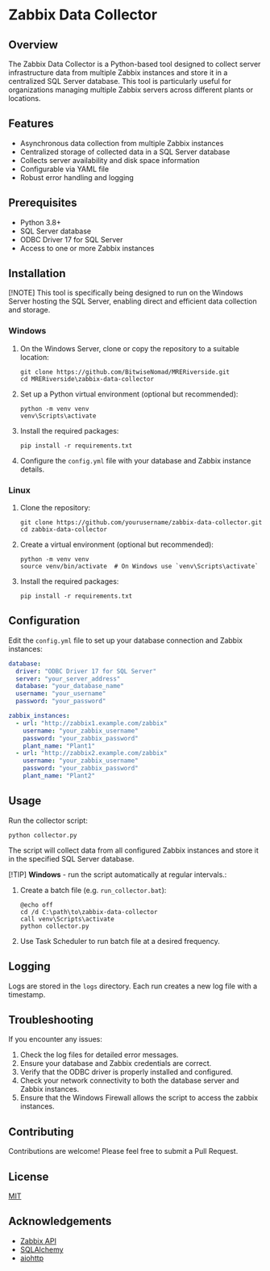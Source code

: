 # Zabbix Data Collector

## Overview

The Zabbix Data Collector is a Python-based tool designed to collect server infrastructure data from multiple Zabbix instances and store it in a centralized SQL Server database. This tool is particularly useful for organizations managing multiple Zabbix servers across different plants or locations.

## Features

- Asynchronous data collection from multiple Zabbix instances
- Centralized storage of collected data in a SQL Server database
- Collects server availability and disk space information
- Configurable via YAML file
- Robust error handling and logging

## Prerequisites

- Python 3.8+
- SQL Server database
- ODBC Driver 17 for SQL Server
- Access to one or more Zabbix instances

## Installation

[!NOTE]
This tool is specifically being designed to run on the Windows Server hosting the SQL Server, enabling direct and efficient data collection and storage.

### Windows

1. On the Windows Server, clone or copy the repository to a suitable location:
   ```
   git clone https://github.com/BitwiseNomad/MRERiverside.git
   cd MRERiverside\zabbix-data-collector
   ```

2. Set up a Python virtual environment (optional but recommended):
   ```
   python -m venv venv
   venv\Scripts\activate
   ```

3. Install the required packages:
   ```
   pip install -r requirements.txt
   ```

4. Configure the `config.yml` file with your database and Zabbix instance details.

### Linux

1. Clone the repository:
   ```
   git clone https://github.com/yourusername/zabbix-data-collector.git
   cd zabbix-data-collector
   ```

2. Create a virtual environment (optional but recommended):
   ```
   python -m venv venv
   source venv/bin/activate  # On Windows use `venv\Scripts\activate`
   ```

3. Install the required packages:
   ```
   pip install -r requirements.txt
   ```

## Configuration

Edit the `config.yml` file to set up your database connection and Zabbix instances:

```yaml
database:
  driver: "ODBC Driver 17 for SQL Server"
  server: "your_server_address"
  database: "your_database_name"
  username: "your_username"
  password: "your_password"

zabbix_instances:
  - url: "http://zabbix1.example.com/zabbix"
    username: "your_zabbix_username"
    password: "your_zabbix_password"
    plant_name: "Plant1"
  - url: "http://zabbix2.example.com/zabbix"
    username: "your_zabbix_username"
    password: "your_zabbix_password"
    plant_name: "Plant2"
```

## Usage

Run the collector script:

```
python collector.py
```

The script will collect data from all configured Zabbix instances and store it in the specified SQL Server database.

[!TIP]
**Windows** - run the script automatically at regular intervals.:

1. Create a batch file (e.g. `run_collector.bat`):
    ```batch
    @echo off
    cd /d C:\path\to\zabbix-data-collector
    call venv\Scripts\activate
    python collector.py
    ```
2. Use Task Scheduler to run batch file at a desired frequency.

## Logging

Logs are stored in the `logs` directory. Each run creates a new log file with a timestamp.


## Troubleshooting

If you encounter any issues:
1. Check the log files for detailed error messages.
2. Ensure your database and Zabbix credentials are correct.
3. Verify that the ODBC driver is properly installed and configured.
4. Check your network connectivity to both the database server and Zabbix instances.
5. Ensure that the Windows Firewall allows the script to access the zabbix instances.

## Contributing

Contributions are welcome! Please feel free to submit a Pull Request.

## License

[MIT](https://opensource.org/licenses/MIT)

## Acknowledgements

- [Zabbix API](https://www.zabbix.com/documentation/current/en/manual/api)
- [SQLAlchemy](https://www.sqlalchemy.org/)
- [aiohttp](https://docs.aiohttp.org/en/stable/)
